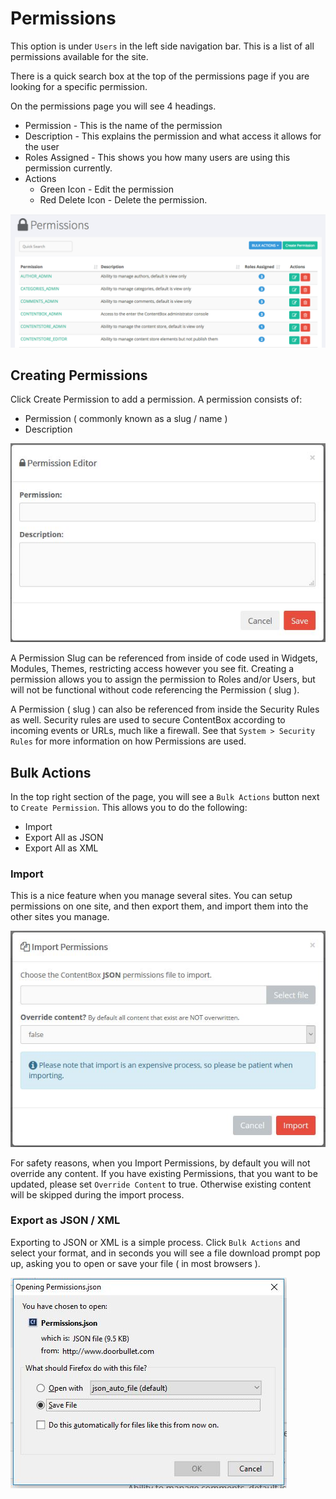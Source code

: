 # Permissions

This option is under `Users` in the left side navigation bar. This is a list of all permissions available for the site.

There is a quick search box at the top of the permissions page if you are looking for a specific permission.

On the permissions page you will see 4 headings.

* Permission - This is the name of the permission
* Description - This explains the permission and what access it allows for the user
* Roles Assigned - This shows you how many users are using this permission currently.
* Actions&#x20;
  * Green Icon - Edit the permission
  * Red Delete Icon - Delete the permission.&#x20;

![](../../../.gitbook/assets/user-permissions-list.png)

## Creating Permissions

Click Create Permission to add a permission. A permission consists of:

* Permission ( commonly known as a slug / name )&#x20;
* Description

![](../../../.gitbook/assets/user-permissions-create.jpg)

A Permission Slug can be referenced from inside of code used in Widgets, Modules, Themes, restricting access however you see fit. Creating a permission allows you to assign the permission to Roles and/or Users, but will not be functional without code referencing the Permission ( slug ).

A Permission ( slug ) can also be referenced from inside the Security Rules as well. Security rules are used to secure ContentBox according to incoming events or URLs, much like a firewall. See that `System > Security Rules` for more information on how Permissions are used.

## Bulk Actions

In the top right section of the page, you will see a `Bulk Actions` button next to `Create Permission`. This allows you to do the following:

* Import
* Export All as JSON
* Export All as XML

### Import

This is a nice feature when you manage several sites. You can setup permissions on one site, and then export them, and import them into the other sites you manage.

![](../../../.gitbook/assets/user-permissions-import.jpg)

For safety reasons, when you Import Permissions, by default you will not override any content. If you have existing Permissions, that you want to be updated, please set `Override Content` to true. Otherwise existing content will be skipped during the import process.

### Export as JSON / XML

Exporting to JSON or XML is a simple process. Click `Bulk Actions` and select your format, and in seconds you will see a file download prompt pop up, asking you to open or save your file ( in most browsers ).

![](../../../.gitbook/assets/user-permissions-export.jpg)
